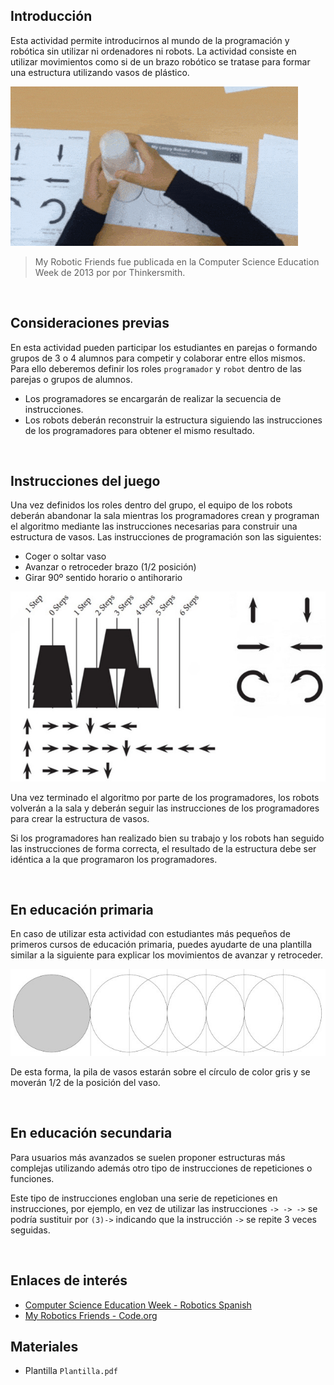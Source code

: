 ## Introducción

Esta actividad permite introducirnos al mundo de la programación y robótica sin utilizar ni ordenadores ni robots. La actividad consiste en utilizar movimientos como si de un brazo robótico se tratase para formar una estructura utilizando vasos de plástico.

![](img/preview.gif "Mis amigos robots")

> My Robotic Friends fue publicada en la Computer Science Education Week de 2013 por por Thinkersmith.



<br />



## Consideraciones previas

En esta actividad pueden participar los estudiantes en parejas o formando grupos de 3 o 4 alumnos para competir y colaborar entre ellos mismos. Para ello deberemos definir los roles `programador` y `robot` dentro de las parejas o grupos de alumnos.

- Los programadores se encargarán de realizar la secuencia de instrucciones.
- Los robots deberán reconstruir la estructura siguiendo las instrucciones de los programadores para obtener el mismo resultado.



<br />



## Instrucciones del juego

Una vez definidos los roles dentro del grupo, el equipo de los robots deberán abandonar la sala mientras los programadores crean y programan el algoritmo mediante las instrucciones necesarias para construir una estructura de vasos. Las instrucciones de programación son las siguientes:

- Coger o soltar vaso
- Avanzar o retroceder brazo (1/2 posición)
- Girar 90º sentido horario o antihorario

![](img/ejemplo.jpg "Ejemplo de estructura e instrucciones")

Una vez terminado el algoritmo por parte de los programadores, los robots volverán a la sala y deberán seguir las instrucciones de los programadores para crear la estructura de vasos.

Si los programadores han realizado bien su trabajo y los robots han seguido las instrucciones de forma correcta, el resultado de la estructura debe ser idéntica a la que programaron los programadores.



<br />



## En educación primaria

En caso de utilizar esta actividad con estudiantes más pequeños de primeros cursos de educación primaria, puedes ayudarte de una plantilla similar a la siguiente para explicar los movimientos de avanzar y retroceder.

![](img/plantilla.jpg "Plantilla")

De esta forma, la pila de vasos estarán sobre el círculo de color gris y se moverán 1/2 de la posición del vaso.



<br />


## En educación secundaria

Para usuarios más avanzados se suelen proponer estructuras más complejas utilizando además otro tipo de instrucciones de repeticiones o funciones.

Este tipo de instrucciones engloban una serie de repeticiones en instrucciones, por ejemplo, en vez de utilizar las instrucciones `-> -> ->` se podría sustituir por `(3)->` indicando que la instrucción `->` se repite 3 veces seguidas.



<br />



## Enlaces de interés

- [Computer Science Education Week - Robotics Spanish](https://csedweek.org/files/CSEDrobotics_spanish.pdf)
- [My Robotics Friends - Code.org](https://www.youtube.com/watch?v=xaW3PAzHxCU)


## Materiales

- Plantilla `Plantilla.pdf`
